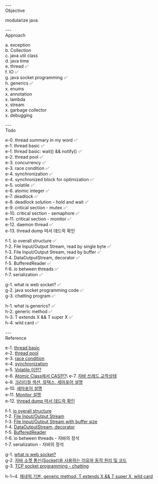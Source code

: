 ---\
Objective

modularize java



---\
Approach


a. exception\
b. Collection\
c. java util class\
d. java time\
e. thread :white_check_mark:\
f. IO :white_check_mark:\
g. java socket programming :white_check_mark:\
h. generics :white_check_mark:\
x. enums\
x. annotation\
x. lambda\
x. stream\
x. garbage collector\
x. debugging 




---\
Todo



e-0. thread summary in my word :white_check_mark:\
e-1. thread basic :white_check_mark:\
e-1. thread basic: wait() && notify() :white_check_mark:\
e-2. thread pool :white_check_mark:\
e-3. concurrency :white_check_mark:\
e-3. race condition :white_check_mark:\
e-4. synchronization :white_check_mark:\
e-4. synchronized block for optimization :white_check_mark:\
e-5. volatile :white_check_mark:\
e-6. atomic integer :white_check_mark:\
e-7. deadlock :white_check_mark:\
e-8. deadlock solution - hold and wait :white_check_mark:\
e-9. critical section - mutex :white_check_mark:\
e-10. critical section - semaphore :white_check_mark:\
e-11. critical section - monitor :white_check_mark:\
e-12. daemon thread :white_check_mark:\
e-13. thread dump 떠서 데드락 확인  



f-1. io overall structure :white_check_mark:\
f-2. File Input/Output Stream, read by single byte :white_check_mark:\
f-3. File Input/Output Stream, read by buffer :white_check_mark:\
f-4. DataOutputStream, decorator :white_check_mark:\
f-5. BufferedReader :white_check_mark:\
f-6. io between threads :white_check_mark:\
f-7. serialization :white_check_mark:


g-1. what is web socket? :white_check_mark:\
g-2. java socket programming code :white_check_mark:\
g-3. chatting program :white_check_mark:


h-1. what is generics? :white_check_mark:\
h-2. generic method :white_check_mark:\
h-3. T extends X && T super X :white_check_mark:\
h-4. wild card :white_check_mark:



---\
Reference

e-1. [thread basic](https://github.com/woowacourse/jwp-hands-on)\
e-2. [thread pool](https://github.com/woowacourse/jwp-hands-on)\
e-3. [race condition](https://hudi.blog/race-condition-critical-section-mutual-exclusion/)\
e-4. [synchronization](https://github.com/woowacourse/jwp-hands-on)\
e-5. [Volatile 이란?](https://ttl-blog.tistory.com/238)\
e-6. [Atomic Class에서 CAS란?](https://javaplant.tistory.com/23#:~:text=AtomicInteger%EB%9E%80%20%EC%9B%90%EC%9E%90%EC%84%B1%EC%9D%84,%ED%95%98%EA%B8%B0%20%EC%9C%84%ED%95%B4%EC%84%9C%20%EA%B3%A0%EC%95%88%EB%90%9C%20%EB%B0%A9%EB%B2%95%EC%9D%B4%EB%8B%A4.)\
e-7. [자바 쓰레드 교착상태](https://math-coding.tistory.com/175)\
e-9. [크리티컬 섹션, 뮤텍스, 세마포어 설명](https://do-rang.tistory.com/90)\
e-10. [세마포어 설명](https://javaplant.tistory.com/30?category=789385)\
e-11. [Monitor 설명](https://velog.io/@hosunghan0821/Java-Monitor)\
e-12. [thread dump 떠서 데드락 확인](https://syundev.tistory.com/284?category=870166) 



f-1. [io overall structure](https://www.youtube.com/watch?v=FqqzbRPSAks&list=PLz4XWo74AOafFAkhYJK3SDBIrXjsaIu66&index=15)\
f-2. [File Input/Output Stream](https://www.youtube.com/watch?v=fpOGpBywvR4&list=PLz4XWo74AOafFAkhYJK3SDBIrXjsaIu66&index=16)\
f-3. [File Input/Output Stream with buffer size](https://www.youtube.com/watch?v=4DtJ1QcZZkI&list=PLz4XWo74AOafFAkhYJK3SDBIrXjsaIu66&index=17)\
f-4. [DataOutputStream, decorator](https://www.youtube.com/watch?v=ewZhpmriRN8&list=PLz4XWo74AOafFAkhYJK3SDBIrXjsaIu66&index=19)\
f-5. [BufferedReader](https://www.youtube.com/watch?v=vaOjTx5pPhY&list=PLz4XWo74AOafFAkhYJK3SDBIrXjsaIu66&index=20)\
f-6. io between threads - 자바의 정석\
f-7. serialization - 자바의 정석 


g-1. [what is web socket?](https://www.youtube.com/watch?v=yXPCg5eupGM)\
g-2. [자바 소켓 통신(Socket)을 사용하는 이유와 동작 원리 및 코드](https://wildeveloperetrain.tistory.com/122)\
g-3. [TCP socket programming - chatting](https://lktprogrammer.tistory.com/64?category=672211)


h-1~4. [제네릭 기본, generic method, T extends X && T super X, wild card](https://www.youtube.com/watch?v=Vv0PGUxOzq0)

